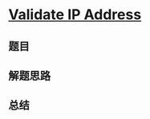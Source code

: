 # [Validate IP Address](https://leetcode.com/problems/validate-ip-address/)

## 题目


## 解题思路


## 总结


